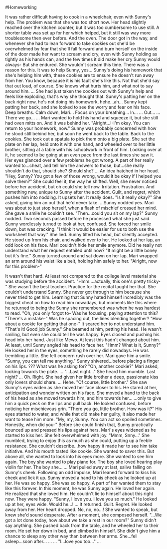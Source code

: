 #Homeworking

It was rather difficult having to cook in a wheelchair, even with Sunny's help.
The problem was that she was too short now. Her head slightly reached over the kitchen counter, but it was too cumbersome to use still. A shorter table was set up for her which helped, but it still was way more troublesome then ever before.
And the oven. The door got in the way, and whenever she had to lean forward to take cookies out she'd be overwhelmed by fear that she'll fall forward and burn herself on the inside of the door made her want to scream and cry, even with Sunny holding as tightly as his hands can, and the few times it did make her cry Sunny would always-
But she endured. She wouldn't scream this time. There was a reason for this. It was to help Sunny, yes...
Sunny's doing his homework that she's helping him with, these cookies are to ensure he doesn't run away from her.
You know, because it is his fault she's like this.
Not that she'd say that out loud, of course. She knows what hurts him, and what not to say around him.
...
She had just taken the cookies out with Sunny's help and feels like exploding, that's why she thought that. Sunny's patting her on the back right now, he's not doing his homework, hehe...ah...
Sunny kept patting her back, and she looked to see the worry and fear on his face.
Deep breaths. Calm down, Mari...
Focus on your breathing...
In...
...
Out...
...
There we go...
...
Mari wanted to hold his hand and squeeze it, but she still had oven mitts on. And it was behind her.
"Alright...I-I'm okay. You can return to your homework, now."
Sunny was probably concerned with how he stood still behind her, but soon he went back to the table.
Back to the cookies. She took out a spatula to pick them onto a big plate. She set the plate on her lap, held onto it with one hand, and wheeled over to her little brother, sitting at a table with his schoolwork in front of him.
Looking over at it, he seemed to be going at an even pace from the last times she saw it. Her eyes glanced over a few problems he got wrong. A part of her really wanted to...cheat, and tell him the answers to those, but...she really shouldn't do that, should she?
Should she?
...
An idea hatched in her head.
"Hey, Sunny? You got a few of those wrong, would it be okay if I helped you solve them?"
She could feel it, the way he shifted. Well, she never noticed before her accident, but oh could she tell now.
Irritation. Frustration. And something new, unique to Sunny after the accident. Guilt, and regret, which pushes him into nodding.
It upsets her. It really does.
"Is it really okay?" She asked, giving him an out that he'd never take.
...Sunny nodded yes.
Mari was about to just stop herself, when a flash of mischief crossed her mind.
She gave a smile he couldn't see.
"Then...could you sit on my lap?"
Sunny nodded.
Two seconds passed before he processed what she just said.
Sunny wordlessly turned to look at her, confused.
She forced her smile down, but was cracking. "I think it would be easier for us to both use the worksheet that way." She lied.
Sunny tilted his head, but silently accepted. He stood up from his chair, and walked over to her.
He looked at her lap, an odd look on his face. Mari couldn't hide her smile anymore. Did he really not understand what her request entailed until now?
"It might be a little boney but it's fine."
Sunny turned around and sat down on her lap. Mari wrapped an arm around his waist like a belt, holding him safely to her.
"Alright, now for this problem-"


It wasn't that hard. At least not compared to the college level material she was studying before the accident.
"Hmm....actually, this one's pretty tricky-"
She wasn't the best teacher. Practice for the recital taught her that. She couldn't understand Sunny. She never got through to him because she never tried to get him. Learning that Sunny hated himself incredibly was the biggest cheat on how to read him nowadays, but moments like this where he returned to being the Sunny she remembered was when he was hardest to read. 
"Oh, you only forgot to-
Was he focusing, paying attention to this?
"There's a mistake-"
Was he spacing out, the lines blending together?
"How about a cookie for getting that one-"
It scared her to not understand him.
"That's it! Good job Sunny." She beamed at him, petting his head. He wasn't smiling, but even she could tell he was happy. Eyes closed and pushing his head into her hand. Just like Mewo. At least this hadn't changed about him.
At least, until Sunny angled his head to face her.
"Hmm? What is it, Sunny?"
He looked her in the eyes, something he rarely did nowadays. He was trembling a little. She felt concern rush over her.
Mari gave him a smile. "Sunny, you can tell me anything."
Sunny shivered...before placing a finger on his lips.
???
What was he asking for?
"Oh, another cookie?" Mari asked, looking towards the plate.
...
"...Last night..." She heard him mumble.
Last night?
...
Oh.
Right.
She had given her little brother a deep, passionate kiss only lovers should share.
...
Hehe.
"Of course, little brother."
She saw Sunny's eyes widen as she moved her face closer to his.
He stared at her, anticipation and wonder written on his face.
She moved a hand to the back of his head as she moved towards him, and him towards her...
...only to give him a quick peck on the lips and pull back.
He looked confused, before noticing her mischievous grin.
"There you go, little brother. How was it?"
His eyes started to water, and while that did make her guilty, it also made her want to tease him more.
"My, my, Sunny. You can act so spoiled sometimes. Honestly, when did you-"
Before she could finish that, Sunny practically bounced up and pressed his lips against hers.
Mari's eyes widened as he started to kiss her. She felt overwhelmed with joy.
"Mmm, Snny..." She mumbled, trying to enjoy this as much as she could, putting up a feeble resistance.
She couldn't describe...how happy it made her to see him take initiative.
And his mouth tasted like cookie. She wanted to savor this.
But above all, she wanted to look into his eyes more.
She wanted to see him again.
The boy she wanted to play piano for.
The boy she loved hearing play violin for her.
The boy she...
...
Mari pulled away at last, saliva falling on Sunny's cheek.
Following an odd impulse, Mari leaned forward to kiss his cheek and lick it up.
Sunny moved a hand to his cheek as he looked up at her.
He was so happy. She was so happy. A part of her wanted them to stay like this forever. In this moment, he was Sunny again. He loved her again. He realized that she loved him. He couldn't lie to himself about this right now. They were happy.
"Sunny, I love you. I love you so much."
He looked up at her, eyes wide. Would he...!
...
It returned. Guilt. Regret. He looked away from her. Her heart dropped. No, no, no...!
She wanted to speak, but knew she'd sound desperate. After a moment, she composed herself.
"...We got a lot done today, how about we take a rest in our room?"
Sunny didn't say anything. She pushed back from the table, and he wheeled her to their room.
He set her down in bed, and climbed in himself. She didn't give him a chance to sleep any other way than between her arms.
She...fell asleep...soon after...
...
...
"I...love you too..."
...